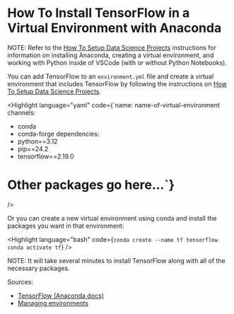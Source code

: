<script lang="ts">
  import { Highlight } from "/src/components";
</script>

# How To Install TensorFlow in a Virtual Environment with Anaconda

NOTE: Refer to the [How To Setup Data Science Projects](/blog/data-science-ml-ai/how-to-setup-data-science-projects) instructions for information on installing Anaconda, creating a virtual environment, and working with Python inside of VSCode (with or without Python Notebooks).

You can add TensorFlow to an `environment.yml` file and create a virtual environment that includes TensorFlow by following the instructions on [How To Setup Data Science Projects](/blog/data-science-ml-ai/how-to-setup-data-science-projects).

<Highlight 
  language="yaml"
  code={`name: name-of-virtual-environment
channels:
  - conda
  - conda-forge
dependencies:
  - python==3.12
  - pip==24.2
  - tensorflow==2.19.0
  # Other packages go here...`}
/>

Or you can create a new virtual environment using conda and install the packages you want in that environment:

<Highlight 
  language="bash"
  code={`conda create --name tf tensorflow
conda activate tf`}
/>

NOTE: It will take several minutes to install TensorFlow along with all of the necessary packages.

Sources: 
* [TensorFlow (Anaconda docs)](https://docs.anaconda.com/free/working-with-conda/applications/tensorflow/)
* [Managing environments](https://conda.io/projects/conda/en/latest/user-guide/tasks/manage-environments.html#activating-an-environment)
